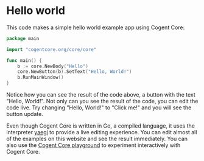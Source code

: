 # Hello world

This code makes a simple hello world example app using Cogent Core:

```Go
package main

import "cogentcore.org/core/core"

func main() {
	b := core.NewBody("Hello")
	core.NewButton(b).SetText("Hello, World!")
	b.RunMainWindow()
}
```

Notice how you can see the result of the code above, a button with the text "Hello, World!". Not only can you see the result of the code, you can edit the code live. Try changing "Hello, World!" to "Click me!" and you will see the button update.

Even though Cogent Core is written in Go, a compiled language, it uses the interpreter [yaegi](https://github.com/traefik/yaegi) to provide a live editing experience. You can edit almost all of the examples on this website and see the result immediately. You can also use the [Cogent Core playground](../playground) to experiment interactively with Cogent Core.

